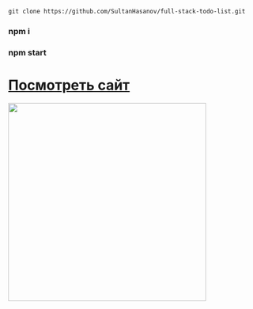 ```
git clone https://github.com/SultanHasanov/full-stack-todo-list.git
```
<h3>npm i</h3>
<h3>npm start</h3>
<h1><a href="https://sultanhasanov.github.io/full-stack-todo-list/">Посмотреть сайт</a></h1>
<img height="400" src='https://user-images.githubusercontent.com/105391964/220023000-7e1034c9-697d-4729-a3b1-c30071da129e.png'></img>
